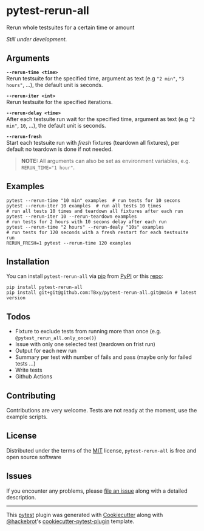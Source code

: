# pytest-rerun-all
Rerun whole testsuites for a certain time or amount

_Still under development._

## Arguments

**`--rerun-time <time>`**  
Rerun testsuite for the specified time, argument as text (e.g `"2 min"`, `"3 hours"`, ...), the default unit is seconds. 

**`--rerun-iter <int>`**  
Rerun testsuite for the specified iterations.

**`--rerun-delay <time>`**  
After each testsuite run wait for the specified time, argument as text (e.g `"2 min"`, `10`, ...), the default unit is seconds.

**`--rerun-fresh`**  
Start each testsuite run with _fresh_ fixtures (teardown all fixtures), per default no teardown is done if not needed.

> **NOTE:** All arguments can also be set as environment variables, e.g. `RERUN_TIME="1 hour"`.

## Examples

```shell
pytest --rerun-time "10 min" examples  # run tests for 10 secons
pytest --rerun-iter 10 examples  # run all tests 10 times
# run all tests 10 times and teardown all fixtures after each run
pytest --rerun-iter 10 --rerun-teardown examples 
# run tests for 2 hours with 10 secons delay after each run
pytest --rerun-time "2 hours" --rerun-dealy "10s" examples 
# run tests for 120 seconds with a fresh restart for each testsuite run
RERUN_FRESH=1 pytest --rerun-time 120 examples 
```

## Installation

You can install `pytest-rerun-all` via [pip] from [PyPI] or this [repo]:

```shell
pip install pytest-rerun-all
pip install git+git@github.com:TBxy/pytest-rerun-all.git@main # latest version
```

## Todos

* Fixture to exclude tests from running more than once (e.g. `@pytest_rerun_all.only_once()`)
* Issue with only one selected test (teardown on frist run)
* Output for each new run
* Summary per test with number of fails and pass (maybe only for failed tests ...)
* Write tests
* Github Actions

## Contributing

Contributions are very welcome. 
Tests are not ready at the moment, use the example scripts.
<!-- Tests can be run with [tox], please ensure
the coverage at least stays the same before you submit a pull request. -->

## License

Distributed under the terms of the [MIT] license, `pytest-rerun-all` is free and open source software


## Issues

If you encounter any problems, please [file an issue] along with a detailed description.

[repo]: https://github.com/TBxy/pytest-rerun-all
[Cookiecutter]: https://github.com/audreyr/cookiecutter
[@hackebrot]: https://github.com/hackebrot
[MIT]: http://opensource.org/licenses/MIT
[cookiecutter-pytest-plugin]: https://github.com/pytest-dev/cookiecutter-pytest-plugin
[file an issue]: https://github.com/TBxy/pytest-rerun-all/issues
[pytest]: https://github.com/pytest-dev/pytest
[tox]: https://tox.readthedocs.io/en/latest/
[pip]: https://pypi.org/project/pip/
[PyPI]: https://pypi.org/project/pytest-rerun-all

----

This [pytest] plugin was generated with [Cookiecutter] along with [@hackebrot]'s [cookiecutter-pytest-plugin] template.

